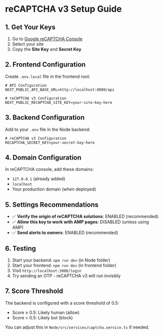# reCAPTCHA v3 Setup Guide

## 1. Get Your Keys

1. Go to [Google reCAPTCHA Console](https://www.google.com/recaptcha/)
2. Select your site
3. Copy the **Site Key** and **Secret Key**

## 2. Frontend Configuration

Create `.env.local` file in the frontend root:

```env
# API Configuration
NEXT_PUBLIC_API_BASE_URL=http://localhost:8080/api

# reCAPTCHA v3 Configuration
NEXT_PUBLIC_RECAPTCHA_SITE_KEY=your-site-key-here
```

## 3. Backend Configuration

Add to your `.env` file in the Node backend:

```env
# reCAPTCHA v3 Configuration
RECAPTCHA_SECRET_KEY=your-secret-key-here
```

## 4. Domain Configuration

In reCAPTCHA console, add these domains:

-   `127.0.0.1` (already added)
-   `localhost`
-   Your production domain (when deployed)

## 5. Settings Recommendations

-   ✅ **Verify the origin of reCAPTCHA solutions**: ENABLED (recommended)
-   ✅ **Allow this key to work with AMP pages**: DISABLED (unless using AMP)
-   ✅ **Send alerts to owners**: ENABLED (recommended)

## 6. Testing

1. Start your backend: `npm run dev` (in Node folder)
2. Start your frontend: `npm run dev` (in frontend folder)
3. Visit `http://localhost:3000/login`
4. Try sending an OTP - reCAPTCHA v3 will run invisibly

## 7. Score Threshold

The backend is configured with a score threshold of 0.5:

-   Score ≥ 0.5: Likely human (allow)
-   Score < 0.5: Likely bot (block)

You can adjust this in `Node/src/services/captcha.service.ts` if needed.
